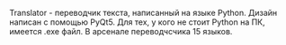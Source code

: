 Translator - переводчик текста, написанный на языке Python. Дизайн написан с помощью PyQt5. Для тех, у кого не стоит Python на ПК, имеется .exe файл.
 В арсенале переводчсчика 15 языков.
